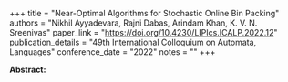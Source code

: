+++
title = "Near-Optimal Algorithms for Stochastic Online Bin Packing"
authors = "Nikhil Ayyadevara, Rajni Dabas, Arindam Khan, K. V. N. Sreenivas"
paper_link = "https://doi.org/10.4230/LIPIcs.ICALP.2022.12"
publication_details = "49th International Colloquium on Automata,  Languages"
conference_date = "2022"
notes = ""
+++

<b>Abstract:</b>
